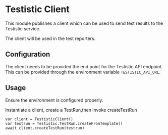 # Testistic  Client

This module publishes a client which can be used to send test results to the Testistic service.

The client will be used in the test reporters.

## Configuration

The client needs to be provided the end point for the Testistic API endpoint.
This can be provided through the environment variable `TESTISTIC_API_URL`.


## Usage

Ensure the environment is configured properly.

Instantiate a client, create a TestRun,then invoke createTestRun
```
var client = TestisticClient()
var testrun = Testistic.TestRun.createFromTemplate()
await client.createTestRun(testrun)
```
